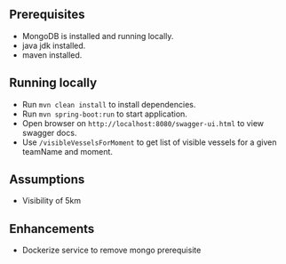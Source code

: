 Prerequisites
- 
- MongoDB is installed and running locally.
- java jdk installed.
- maven installed.

Running locally
-
- Run `mvn clean install` to install dependencies.
- Run `mvn spring-boot:run` to start application.
- Open browser on `http://localhost:8080/swagger-ui.html` to view swagger docs.
- Use `/visibleVesselsForMoment` to get list of visible vessels for a given teamName and moment.

Assumptions
-
- Visibility of 5km

Enhancements
-
- Dockerize service to remove mongo prerequisite